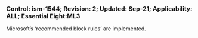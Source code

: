 ### Control: ism-1544; Revision: 2; Updated: Sep-21; Applicability: ALL; Essential Eight:ML3
<p>Microsoft’s ‘recommended block rules’ are implemented.</p>
